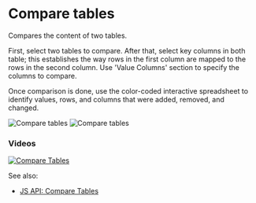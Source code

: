 <!-- TITLE: Compare tables -->
<!-- SUBTITLE: -->

# Compare tables

Compares the content of two tables.

First, select two tables to compare. After that, select key columns in both table; this establishes the way rows in the
first column are mapped to the rows in the second column. Use 'Value Columns' section to specify the columns to compare.

Once comparison is done, use the color-coded interactive spreadsheet to identify values, rows, and columns that were
added, removed, and changed.

![Compare tables](../uploads/dialogs/compare-tables.png "Compare tables")
![Compare tables](../uploads/gifs/compare-tables.gif "Compare tables")

### Videos

[![Compare Tables](../uploads/youtube/compare_tables.png "Open on Youtube")](https://www.youtube.com/watch?v=rUHFwO1iQUg)

See also:

* [JS API: Compare Tables](https://public.datagrok.ai/js/samples/data-frame/compare-tables)



